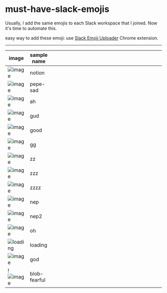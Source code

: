 # must-have-slack-emojis

Usually, I add the same emojis to each Slack workspace that I joined. Now it's time to automate this.

easy way to add these emoji: use [Slack Emoji Uploader](https://chrome.google.com/webstore/detail/slack-emoji-uploader/jfacjbibcobdehekkieokkloinlfdomg) Chrome extension.

---


|image|sample name| | | | | | | | | | | | | | | | | | | | | | | | | | | | | | | | | |
|-|-|-|-|-|-|-|-|-|-|-|-|-|-|-|-|-|-|-|-|-|-|-|-|-|-|-|-|-|-|-|-|-|-|-|
|![image](https://github.com/roeniss/must-have-slack-emojis/assets/26613280/b64dc635-cf3a-41d8-877c-56ffe56c23b6)|notion||||||||||||||||||||||||||||||||
|![image](https://github.com/roeniss/must-have-slack-emojis/assets/26613280/e393d828-d0fc-44b9-ad06-3508f84bbce3)|pepe-sad|||||||||||||||||||||||||||||||||
|![image](https://github.com/roeniss/must-have-slack-emojis/assets/26613280/1143820c-a018-4915-9591-148f30a5f003)|ah||||||||||||||||||||||||||||||||
|![image](https://github.com/roeniss/must-have-slack-emojis/assets/26613280/33320793-3fc6-40c8-b50e-3760b60c75d3)|gud||||||||||||||||||||||||||||||||
|![image](https://github.com/roeniss/must-have-slack-emojis/assets/26613280/7eba6f89-b7c4-46db-873f-a6d257cee0ab)|good||||||||||||||||||||||||||||||||
|![image](https://github.com/roeniss/must-have-slack-emojis/assets/26613280/c6537791-a126-46ac-b9d5-ca68f06f061e)|gg||||||||||||||||||||||||||||||||
|![image](https://github.com/roeniss/must-have-slack-emojis/assets/26613280/5f62af12-40de-4b57-97b7-ab06b5d5cf58)|zz||||||||||||||||||||||||||||||||
|![image](https://github.com/roeniss/must-have-slack-emojis/assets/26613280/7b722e24-2764-4441-96f5-dc47a8a898e3)|zzz||||||||||||||||||||||||||||||||
|![image](https://github.com/roeniss/must-have-slack-emojis/assets/26613280/7e361532-ab2f-4b59-a8c7-07a78b25aec6)|zzzz||||||||||||||||||||||||||||||||
|![image](https://github.com/roeniss/must-have-slack-emojis/assets/26613280/d5724382-3ad4-4af3-b946-d06b464944d7)|nep||||||||||||||||||||||||||||||||
|![image](https://github.com/roeniss/must-have-slack-emojis/assets/26613280/8e4be392-26ad-4085-b3e0-36e5bb4023a8)|nep2||||||||||||||||||||||||||||||||
|![image](https://github.com/roeniss/must-have-slack-emojis/assets/26613280/e179da56-3c8b-4633-b957-d1f0a21491dd)|oh||||||||||||||||||||||||||||||||
|![loading](https://github.com/roeniss/must-have-slack-emojis/assets/26613280/a88c2294-8a01-4cbf-833b-813126d588e4)|loading||||||||||||||||||||||||||||||||
|![image](https://github.com/roeniss/must-have-slack-emojis/assets/26613280/ea237c29-75b5-491a-a0fb-409c8ccadcdf)|god||||||||||||||||||||||||||||||||
|!![image](https://github.com/roeniss/must-have-slack-emojis/assets/26613280/1f1d70a0-93c7-4710-b97e-04e1a66fe6c5)|blob-fearful||||||||||||||||||||||||||||||||

